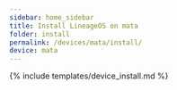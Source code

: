 ```yaml
---
sidebar: home_sidebar
title: Install LineageOS on mata
folder: install
permalink: /devices/mata/install/
device: mata
---
```

{% include templates/device_install.md %}
